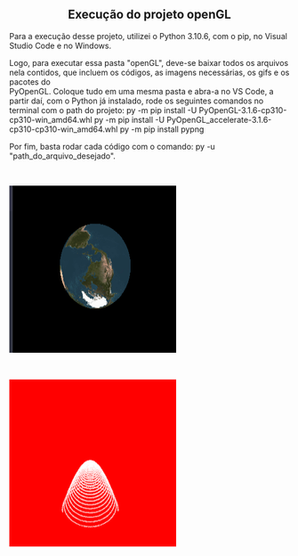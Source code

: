 <h2 align="center"> Execução do projeto openGL </h2>

Para a execução desse projeto, utilizei o Python 3.10.6, com o pip, no Visual Studio Code e no Windows.

Logo, para executar essa pasta "openGL", deve-se baixar todos os arquivos nela contidos, que incluem os códigos, as imagens necessárias, os gifs e os pacotes do  
PyOpenGL. Coloque tudo em uma mesma pasta e abra-a no VS Code, a partir daí, com o Python já instalado, rode os seguintes comandos no terminal com o path do projeto:
  py -m pip install -U PyOpenGL-3.1.6-cp310-cp310-win_amd64.whl
  py -m pip install -U PyOpenGL_accelerate-3.1.6-cp310-cp310-win_amd64.whl
  py -m pip install pypng
  
 Por fim, basta rodar cada código com o comando: py -u "path_do_arquivo_desejado".
 
 <br>
 <p> 
    <img width= "300" height= "300" src= "globo.gif"> 
 </p>
 <br>
 <p> 
    <img width= "300" height= "300" src= "paraboloid.gif"> 
 </p>
